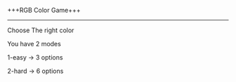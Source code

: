 +++RGB Color Game+++ 

----------------------

Choose The right color

You have 2 modes

1-easy -> 3 options

2-hard -> 6 options

